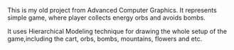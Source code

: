 This is my old project from Advanced Computer Graphics. It represents simple game, where player collects energy orbs and avoids 
bombs.

It uses Hierarchical Modeling technique for drawing the whole setup of the game,including the cart, orbs, bombs, mountains, 
flowers and etc.
